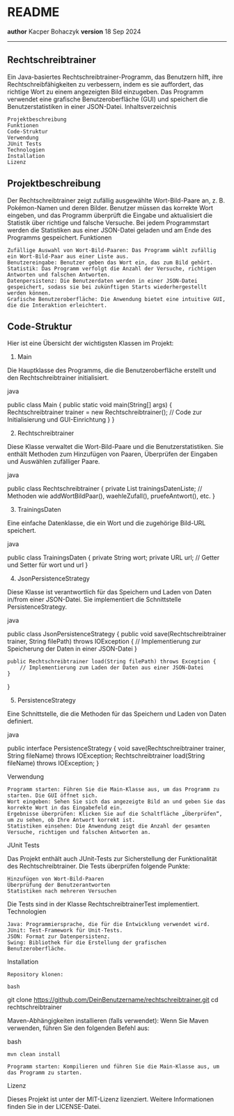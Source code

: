 # README

**author** Kacper Bohaczyk
**version** 18 Sep 2024

---
## Rechtschreibtrainer

Ein Java-basiertes Rechtschreibtrainer-Programm, das Benutzern hilft, ihre Rechtschreibfähigkeiten zu verbessern, indem es sie auffordert, das richtige Wort zu einem angezeigten Bild einzugeben. Das Programm verwendet eine grafische Benutzeroberfläche (GUI) und speichert die Benutzerstatistiken in einer JSON-Datei.
Inhaltsverzeichnis

    Projektbeschreibung
    Funktionen
    Code-Struktur
    Verwendung
    JUnit Tests
    Technologien
    Installation
    Lizenz

## Projektbeschreibung

Der Rechtschreibtrainer zeigt zufällig ausgewählte Wort-Bild-Paare an, z. B. Pokémon-Namen und deren Bilder. Benutzer müssen das korrekte Wort eingeben, und das Programm überprüft die Eingabe und aktualisiert die Statistik über richtige und falsche Versuche. Bei jedem Programmstart werden die Statistiken aus einer JSON-Datei geladen und am Ende des Programms gespeichert.
Funktionen

    Zufällige Auswahl von Wort-Bild-Paaren: Das Programm wählt zufällig ein Wort-Bild-Paar aus einer Liste aus.
    Benutzereingabe: Benutzer geben das Wort ein, das zum Bild gehört.
    Statistik: Das Programm verfolgt die Anzahl der Versuche, richtigen Antworten und falschen Antworten.
    Datenpersistenz: Die Benutzerdaten werden in einer JSON-Datei gespeichert, sodass sie bei zukünftigen Starts wiederhergestellt werden können.
    Grafische Benutzeroberfläche: Die Anwendung bietet eine intuitive GUI, die die Interaktion erleichtert.

## Code-Struktur

Hier ist eine Übersicht der wichtigsten Klassen im Projekt:
1. Main

Die Hauptklasse des Programms, die die Benutzeroberfläche erstellt und den Rechtschreibtrainer initialisiert.

java

public class Main {
    public static void main(String[] args) {
        Rechtschreibtrainer trainer = new Rechtschreibtrainer();
        // Code zur Initialisierung und GUI-Einrichtung
    }
}

2. Rechtschreibtrainer

Diese Klasse verwaltet die Wort-Bild-Paare und die Benutzerstatistiken. Sie enthält Methoden zum Hinzufügen von Paaren, Überprüfen der Eingaben und Auswählen zufälliger Paare.

java

public class Rechtschreibtrainer {
    private List<TrainingsDaten> trainingsDatenListe;
    // Methoden wie addWortBildPaar(), waehleZufall(), pruefeAntwort(), etc.
}

3. TrainingsDaten

Eine einfache Datenklasse, die ein Wort und die zugehörige Bild-URL speichert.

java

public class TrainingsDaten {
    private String wort;
    private URL url;
    // Getter und Setter für wort und url
}

4. JsonPersistenceStrategy

Diese Klasse ist verantwortlich für das Speichern und Laden von Daten in/from einer JSON-Datei. Sie implementiert die Schnittstelle PersistenceStrategy.

java

public class JsonPersistenceStrategy {
    public void save(Rechtschreibtrainer trainer, String filePath) throws IOException {
        // Implementierung zur Speicherung der Daten in einer JSON-Datei
    }

    public Rechtschreibtrainer load(String filePath) throws Exception {
        // Implementierung zum Laden der Daten aus einer JSON-Datei
    }
}

5. PersistenceStrategy

Eine Schnittstelle, die die Methoden für das Speichern und Laden von Daten definiert.

java

public interface PersistenceStrategy {
    void save(Rechtschreibtrainer trainer, String fileName) throws IOException;
    Rechtschreibtrainer load(String fileName) throws IOException;
}

Verwendung

    Programm starten: Führen Sie die Main-Klasse aus, um das Programm zu starten. Die GUI öffnet sich.
    Wort eingeben: Sehen Sie sich das angezeigte Bild an und geben Sie das korrekte Wort in das Eingabefeld ein.
    Ergebnisse überprüfen: Klicken Sie auf die Schaltfläche „Überprüfen“, um zu sehen, ob Ihre Antwort korrekt ist.
    Statistiken einsehen: Die Anwendung zeigt die Anzahl der gesamten Versuche, richtigen und falschen Antworten an.

JUnit Tests

Das Projekt enthält auch JUnit-Tests zur Sicherstellung der Funktionalität des Rechtschreibtrainer. Die Tests überprüfen folgende Punkte:

    Hinzufügen von Wort-Bild-Paaren
    Überprüfung der Benutzerantworten
    Statistiken nach mehreren Versuchen

Die Tests sind in der Klasse RechtschreibtrainerTest implementiert.
Technologien

    Java: Programmiersprache, die für die Entwicklung verwendet wird.
    JUnit: Test-Framework für Unit-Tests.
    JSON: Format zur Datenpersistenz.
    Swing: Bibliothek für die Erstellung der grafischen Benutzeroberfläche.

Installation

    Repository klonen:

    bash

git clone https://github.com/DeinBenutzername/rechtschreibtrainer.git
cd rechtschreibtrainer

Maven-Abhängigkeiten installieren (falls verwendet): Wenn Sie Maven verwenden, führen Sie den folgenden Befehl aus:

bash

    mvn clean install

    Programm starten: Kompilieren und führen Sie die Main-Klasse aus, um das Programm zu starten.

Lizenz

Dieses Projekt ist unter der MIT-Lizenz lizenziert. Weitere Informationen finden Sie in der LICENSE-Datei.
